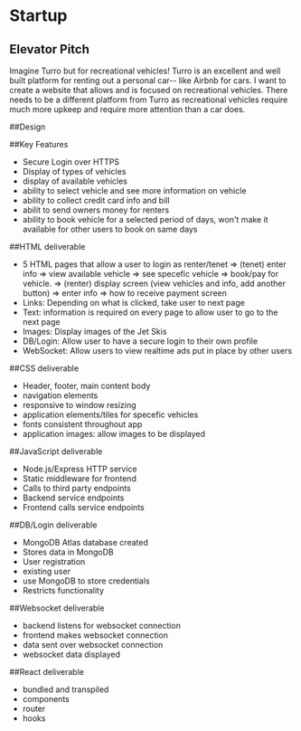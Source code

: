 # Startup


## Elevator Pitch
Imagine Turro but for recreational vehicles! Turro is an excellent and well built platform for renting out a personal car-- like Airbnb for cars. I want to create a website that allows and is focused on recreational vehicles. There needs to be a different platform from Turro as recreational vehicles require much more upkeep and require more attention than a car does.

##Design


##Key Features
- Secure Login over HTTPS
- Display of types of vehicles
- display of available vehicles
- ability to select vehicle and see more information on vehicle
- ability to collect credit card info and bill
- abilit to send owners money for renters
- ability to book vehicle for a selected period of days, won't make it available for other users to book on same days


##HTML deliverable
- 5 HTML pages that allow a user to login as renter/tenet => (tenet) enter info => view available vehicle => see specefic vehicle => book/pay for vehicle.
                                                          => (renter) display screen (view vehicles and info, add another button) => enter info => how to receive payment screen
- Links: Depending on what is clicked, take user to next page
- Text: information is required on every page to allow user to go to the next page
- Images: Display images of the Jet Skis
- DB/Login: Allow user to have a secure login to their own profile
- WebSocket: Allow users to view realtime ads put in place by other users

##CSS deliverable
- Header, footer, main content body
- navigation elements
- responsive to window resizing
- application elements/tiles for specefic vehicles
- fonts consistent throughout app
- application images: allow images to be displayed

##JavaScript deliverable
- Node.js/Express HTTP service
- Static middleware for frontend
- Calls to third party endpoints
- Backend service endpoints
- Frontend calls service endpoints

##DB/Login deliverable
- MongoDB Atlas database created
- Stores data in MongoDB
- User registration
- existing user
- use MongoDB to store credentials
- Restricts functionality

##Websocket deliverable
  - backend listens for websocket connection
  - frontend makes websocket connection
  - data sent over websocket connection
  - websocket data displayed
 

##React deliverable
- bundled and transpiled
- components
- router
- hooks
  
